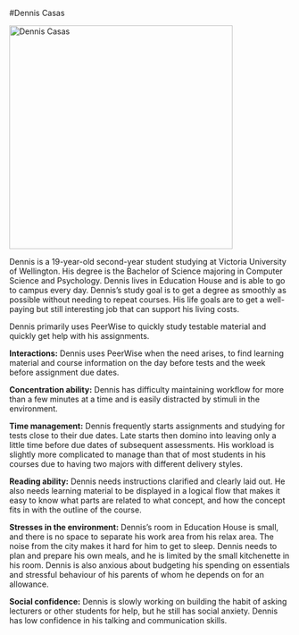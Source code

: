 #Dennis Casas

<img src="https://gitlab.ecs.vuw.ac.nz/course-work/swen303/2021/project1/t13/peerwise-project/-/raw/master/personas/persona-images/dennis-small.png" alt="Dennis Casas" width="400" height="400">

Dennis is a 19-year-old second-year student studying at Victoria University of Wellington. His degree is the Bachelor of Science majoring in Computer Science and Psychology. Dennis lives in Education House and is able to go to campus every day. Dennis’s study goal is to get a degree as smoothly as possible without needing to repeat courses. His life goals are to get a well-paying but still interesting job that can support his living costs.    

Dennis primarily uses PeerWise to quickly study testable material and quickly get help with his assignments.  

**Interactions:**
Dennis uses PeerWise when the need arises, to find learning material and course information on the day before tests and the week before assignment due dates.  

**Concentration ability:**
Dennis has difficulty maintaining workflow for more than a few minutes at a time and is easily distracted by stimuli in the environment.  

**Time management:**
Dennis frequently starts assignments and studying for tests close to their due dates. Late starts then domino into leaving only a little time before due dates of subsequent assessments. His workload is slightly more complicated to manage than that of most students in his courses due to having two majors with different delivery styles.  

**Reading ability:**
Dennis needs instructions clarified and clearly laid out. He also needs learning material to be displayed in a logical flow that makes it easy to know what parts are related to what concept, and how the concept fits in with the outline of the course.  

**Stresses in the environment:**
Dennis’s room in Education House is small, and there is no space to separate his work area from his relax area. The noise from the city makes it hard for him to get to sleep. Dennis needs to plan and prepare his own meals, and he is limited by the small kitchenette in his room. Dennis is also anxious about budgeting his spending on essentials and stressful behaviour of his parents of whom he depends on for an allowance.  

**Social confidence:**
Dennis is slowly working on building the habit of asking lecturers or other students for help, but he still has social anxiety. Dennis has low confidence in his talking and
communication skills.